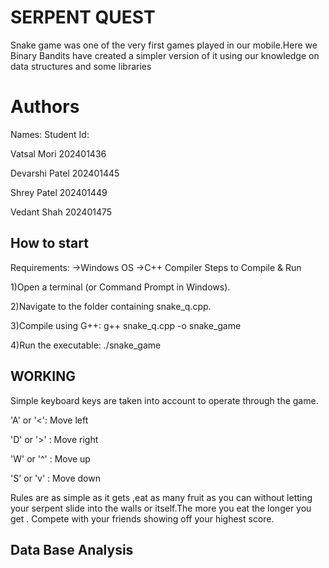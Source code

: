 # SERPENT QUEST
Snake game was one of the very first games played in our mobile.Here we Binary Bandits have created a simpler version of it using our knowledge on data structures and some libraries
# Authors
Names: Student Id:  

Vatsal Mori 202401436   

Devarshi Patel 202401445   

Shrey Patel 202401449   

Vedant Shah 202401475  
## How to start
Requirements: ->Windows OS ->C++ Compiler Steps to Compile & Run

1)Open a terminal (or Command Prompt in Windows).

2)Navigate to the folder containing snake_q.cpp.  
  
3)Compile using G++: g++ snake_q.cpp -o snake_game

4)Run the executable: ./snake_game
## WORKING
Simple keyboard keys are taken into account to operate through the game.   

'A' or '<':   Move left  

'D' or '>' :  Move right  

'W' or '^' :  Move up  

'S' or 'v' : Move down  

Rules are as simple as it gets ,eat as many fruit as you can without letting your serpent slide into the walls or itself.The more you eat the longer you get .
Compete with your friends showing off your highest score.    

## Data Base Analysis
